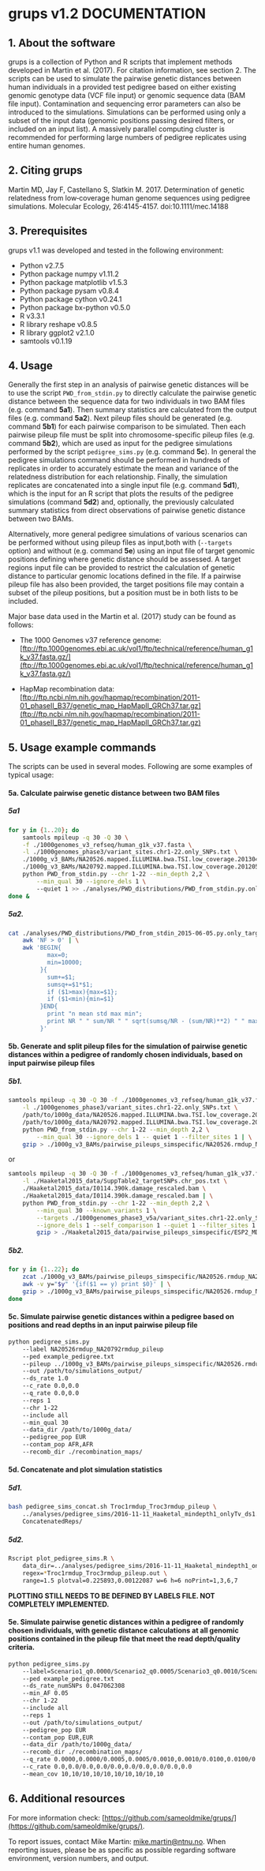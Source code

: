 # grups v1.2 DOCUMENTATION


## 1. About the software 

grups is a collection of Python and R scripts that implement methods developed 
in Martin et al. (2017). For citation information, see section 2. The scripts 
can be used to simulate the pairwise genetic distances between human 
individuals in a provided test pedigree based on either existing genomic 
genotype data (VCF file input) or genomic sequence data (BAM file input). 
Contamination and sequencing error parameters can also be introduced to the 
simulations. Simulations can be performed using only a subset of the input data 
(genomic positions passing desired filters, or included on an input list). A 
massively parallel computing cluster is recommended for performing large 
numbers of pedigree replicates using entire human genomes.


## 2. Citing grups

Martin MD, Jay F, Castellano S, Slatkin M. 2017. Determination of genetic relatedness from low‐coverage human genome sequences using pedigree simulations. Molecular Ecology, 26:4145-4157. doi:10.1111/mec.14188 


## 3. Prerequisites

grups v1.1 was developed and tested in the following environment:

- Python v2.7.5
- Python package numpy v1.11.2
- Python package matplotlib v1.5.3
- Python package pysam v0.8.4
- Python package cython v0.24.1
- Python package bx-python v0.5.0
- R v3.3.1
- R library reshape v0.8.5
- R library ggplot2 v2.1.0
- samtools v0.1.19


## 4. Usage

Generally the first step in an analysis of pairwise genetic distances will be 
to use the script `PWD_from_stdin.py` to directly calculate the pairwise 
genetic distance between the sequence data for two individuals in two BAM files 
(e.g. command **5a1**). Then summary statistics are calculated from the output 
files (e.g. command **5a2**). Next pileup files should be generated (e.g. command 
**5b1**) for each pairwise comparison to be simulated. Then each pairwise pileup 
file must be split into chromosome-specific pileup files (e.g. command **5b2**), 
which are used as input for the pedigree simulations performed by the script 
`pedigree_sims.py` (e.g. command **5c**). In general the pedigree simulations 
command should be performed in hundreds of replicates in order to accurately 
estimate the mean and variance of the relatedness distribution for each 
relationship. Finally, the simulation replicates are concatenated into a single 
input file (e.g. command **5d1**), which is the input for an R script that plots 
the results of the pedigree simulations (command **5d2**) and, optionally, the 
previously calculated summary statistics from direct observations of pairwise 
genetic distance between two BAMs.

Alternatively, more general pedigree simulations of various scenarios can be 
performed without using pileup files as input,both with (`--targets` option) and 
without (e.g. command **5e**) using an input file of target genomic positions 
defining where genetic distance should be assessed. A target regions input file 
can be provided to restrict the calculation of genetic distance to particular 
genomic locations defined in the file. If a pairwise pileup file has also been 
provided, the target positions file may contain a subset of the pileup 
positions, but a position must be in both lists to be included. 

Major base data used in the Martin et al. (2017) study can be found as follows:

* The 1000 Genomes v37 reference genome: [ftp://ftp.1000genomes.ebi.ac.uk/vol1/ftp/technical/reference/human_g1k_v37.fasta.gz/](ftp://ftp.1000genomes.ebi.ac.uk/vol1/ftp/technical/reference/human_g1k_v37.fasta.gz/)

* HapMap recombination data: [ftp://ftp.ncbi.nlm.nih.gov/hapmap/recombination/2011-01_phaseII_B37/genetic_map_HapMapII_GRCh37.tar.gz](ftp://ftp.ncbi.nlm.nih.gov/hapmap/recombination/2011-01_phaseII_B37/genetic_map_HapMapII_GRCh37.tar.gz)


## 5. Usage example commands

The scripts can be used in several modes. Following are some examples of typical usage:

#### 5a. Calculate pairwise genetic distance between two BAM files

##### 5a1

```bash
for y in {1..20}; do
    samtools mpileup -q 30 -Q 30 \
    -f ./1000genomes_v3_refseq/human_g1k_v37.fasta \
    -l ./1000genomes_phase3/variant_sites.chr1-22.only_SNPs.txt \
    ./1000g_v3_BAMs/NA20526.mapped.ILLUMINA.bwa.TSI.low_coverage.20130415.rmdup.bam \
    ./1000g_v3_BAMs/NA20792.mapped.ILLUMINA.bwa.TSI.low_coverage.20120522.rmdup.bam | \
    python PWD_from_stdin.py --chr 1-22 --min_depth 2,2 \
        --min_qual 30 --ignore_dels 1 \ 
        --quiet 1 >> ./analyses/PWD_distributions/PWD_from_stdin.py.only_targets.only_SNPs.mindepth2_2.NA20526.rmdup_NA20792.rmdup.out
done &
```

##### 5a2.

```bash
cat ./analyses/PWD_distributions/PWD_from_stdin_2015-06-05.py.only_targets.only_SNPs.mindepth2_2.NA20526.rmdup_NA20792.rmdup.out | \
    awk 'NF > 0' | \
    awk 'BEGIN{
           max=0;
           min=10000;
         }{
           sum+=$1;
           sumsq+=$1*$1;
           if ($1>max){max=$1};
           if ($1<min){min=$1}
         }END{
           print "n mean std max min";
           print NR " " sum/NR " " sqrt(sumsq/NR - (sum/NR)**2) " " max " " min
         }'
```

#### 5b. Generate and split pileup files for the simulation of pairwise genetic distances within a pedigree of randomly chosen individuals, based on input pairwise pileup files

##### 5b1.

```bash
samtools mpileup -q 30 -Q 30 -f ./1000genomes_v3_refseq/human_g1k_v37.fasta \
    -l ./1000genomes_phase3/variant_sites.chr1-22.only_SNPs.txt \
    /path/to/1000g_data/NA20526.mapped.ILLUMINA.bwa.TSI.low_coverage.20130415.rmdup.bam \
    /path/to/1000g_data/NA20792.mapped.ILLUMINA.bwa.TSI.low_coverage.20120522.rmdup.bam | \
    python PWD_from_stdin.py --chr 1-22 --min_depth 2,2 \
        --min_qual 30 --ignore_dels 1 -- quiet 1 --filter_sites 1 | \
    gzip > ./1000g_v3_BAMs/pairwise_pileups_simspecific/NA20526.rmdup_NA20792.rmdup.PWD_from_stdin_2015-06-05.py.only_targets.only_SNPs.min_depth2_2.pileup.gz &
```

or

```bash
samtools mpileup -q 30 -Q 30 -f ./1000genomes_v3_refseq/human_g1k_v37.fasta \
    -l ./Haaketal2015_data/SuppTable2_targetSNPs.chr_pos.txt \
    ./Haaketal2015_data/I0114.390k.damage_rescaled.bam \
    ./Haaketal2015_data/I0114.390k.damage_rescaled.bam | \
    python PWD_from_stdin.py --chr 1-22 --min_depth 2,2 \
        --min_qual 30 --known_variants 1 \
        --targets ./1000genomes_phase3_v5a/variant_sites.chr1-22.only_SNPs.only_tv.txt \
        --ignore_dels 1 --self_comparison 1 --quiet 1 --filter_sites 1 | \
        gzip > ./Haaketal2015_data/pairwise_pileups_simspecific/ESP2_MDR_ESP2_MDR.PWD_from_stdin_2015-06-05.py.only_targets2.only_SNPs.only_transversions.min_depth2_2.pileup.gz
```


##### 5b2.

```bash
for y in {1..22}; do 
    zcat ./1000g_v3_BAMs/pairwise_pileups_simspecific/NA20526.rmdup_NA20792.rmdup.PWD_from_stdin_2015-06-05.py.only_targets.only_SNPs.min_depth2_2.pileup.gz | \
    awk -v y="$y" '{if($1 == y) print $0}' | \
    gzip > ./1000g_v3_BAMs/pairwise_pileups_simspecific/NA20526.rmdup_NA20792.rmdup.PWD_from_stdin_2015-06-05.py.only_targets.only_SNPs.min_depth2_2.pileup.chr${y}.gz & 
done
```

#### 5c. Simulate pairwise genetic distances within a pedigree based on positions and read depths in an input pairwise pileup file

```bash
python pedigree_sims.py 
    --label NA20526rmdup_NA20792rmdup_pileup 
    --ped example_pedigree.txt
    --pileup ../1000g_v3_BAMs/pairwise_pileups_simspecific/NA20526.rmdup_NA20792.rmdup.PWD_from_stdin_2015-06-05.py.only_targets.only_SNPs.min_depth2_2.pileup.gz 
    --out /path/to/simulations_output/ 
    --ds_rate 1.0 
    --c_rate 0.0,0.0
    --q_rate 0.0,0.0 
    --reps 1
    --chr 1-22 
    --include all 
    --min_qual 30 
    --data_dir /path/to/1000g_data/
    --pedigree_pop EUR 
    --contam_pop AFR,AFR 
    --recomb_dir ./recombination_maps/
```

#### 5d. Concatenate and plot simulation statistics

##### 5d1.

```bash
bash pedigree_sims_concat.sh Troc1rmdup_Troc3rmdup_pileup \
    ../analyses/pedigree_sims/2016-11-11_Haaketal_mindepth1_onlyTv_ds1.0_c0_q0/ \
    ConcatenatedReps/
```

##### 5d2.

```bash
Rscript plot_pedigree_sims.R \
    data_dir=../analyses/pedigree_sims/2016-11-11_Haaketal_mindepth1_onlyTv_ds1.0_c0_q0/ConcatenatedReps/ \
    regex=*Troc1rmdup_Troc3rmdup_pileup.out \
    range=1.5 plotval=0.225893,0.00122087 w=6 h=6 noPrint=1,3,6,7
```
**PLOTTING STILL NEEDS TO BE DEFINED BY LABELS FILE. NOT COMPLETELY IMPLEMENTED.**
    
#### 5e. Simulate pairwise genetic distances within a pedigree of randomly chosen individuals, with genetic distance calculations at all genomic positions contained in the pileup file that meet the read depth/quality criteria.

```bash
python pedigree_sims.py 
    --label=Scenario1_q0.0000/Scenario2_q0.0005/Scenario3_q0.0010/Scenario4_q0.0100/Scenario5_q0.1000 
    --ped example_pedigree.txt
    --ds_rate_numSNPs 0.047062308 
    --min_AF 0.05 
    --chr 1-22 
    --include all 
    --reps 1
    --out /path/to/simulations_output/ 
    --pedigree_pop EUR 
    --contam_pop EUR,EUR 
    --data_dir /path/to/1000g_data/
    --recomb_dir ./recombination_maps/ 
    --q_rate 0.0000,0.0000/0.0005,0.0005/0.0010,0.0010/0.0100,0.0100/0.1000,0.1000 
    --c_rate 0.0,0.0/0.0,0.0/0.0,0.0/0.0,0.0/0.0,0.0  
    --mean_cov 10,10/10,10/10,10/10,10/10,10         
```

## 6. Additional resources

For more information check: [https://github.com/sameoldmike/grups/](https://github.com/sameoldmike/grups/).

To report issues, contact Mike Martin: mike.martin@ntnu.no.  When reporting 
issues, please be as specific as possible regarding software environment, 
version numbers, and output. 

